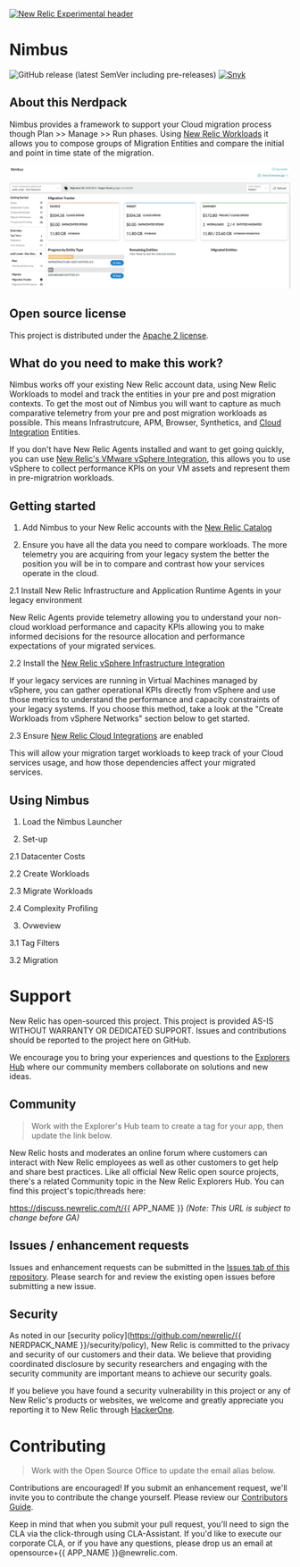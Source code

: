 [![New Relic Experimental header](https://github.com/newrelic/opensource-website/raw/master/src/images/categories/Experimental.png)](https://opensource.newrelic.com/oss-category/#new-relic-experimental)

# Nimbus

![GitHub release (latest SemVer including pre-releases)](https://img.shields.io/github/v/release/newrelic/nr1-nimbus?include_prereleases&sort=semver) [![Snyk](https://snyk.io/test/github/newrelic/nr1-nimbus/badge.svg)](https://snyk.io/test/github/newrelic/nr1-nimbus)

## About this Nerdpack

Nimbus provides a framework to support your Cloud migration process though Plan >> Manage >> Run phases. Using [New Relic Workloads](https://docs.newrelic.com/docs/new-relic-one/use-new-relic-one/workloads/workloads-isolate-resolve-incidents-faster) it allows you to compose groups of Migration Entities and compare the initial and point in time state of the migration. 

![Screenshot #1](docs/images/demo-nimbus-migration-tracker.png)

## Open source license

This project is distributed under the [Apache 2 license](LICENSE).

## What do you need to make this work?

Nimbus works off your existing New Relic account data, using New Relic Workloads to model and track the entities in your pre and post migration contexts. To get the most out of Nimbus you will want to capture as much comparative telemetry from your pre and post migration workloads as possible. This means Infrastrutcure, APM, Browser, Synthetics, and [Cloud Integration](https://docs.newrelic.com/docs/integrations/infrastructure-integrations/cloud-integrations) Entities. 

If you don't have New Relic Agents installed and want to get going quickly, you can use [New Relic's VMware vSphere Integration](https://docs.newrelic.com/docs/integrations/host-integrations/host-integrations-list/vmware-vsphere-monitoring-integration), this allows you to use vSphere to collect performance KPIs on your VM assets and represent them in pre-migratrion workloads.   


## Getting started

1. Add Nimbus to your New Relic accounts with the [New Relic Catalog](http://newrelic.com)

2. Ensure you have all the data you need to compare workloads. The more telemetry you are acquiring from your legacy system the better the position you will be in to compare and contrast how your services operate in the cloud. 

2.1 Install New Relic Infrastructure and Application Runtime Agents in your legacy environment

New Relic Agents provide telemetry allowing you to understand your non-cloud workload performance and capacity KPIs allowing you to make informed decisions for the resource allocation and performance expectations of your migrated services.   

2.2 Install the [New Relic vSphere Infrastructure Integration](https://docs.newrelic.com/docs/integrations/host-integrations/host-integrations-list/vmware-vsphere-monitoring-integration)  

If your legacy services are running in Virtual Machines managed by vSphere, you can gather operational KPIs directly from vSphere and use those metrics to understand the performance and capacity constraints of your legacy systems. If you choose this method, take a look at the "Create Workloads from vSphere Networks" section below to get started.  

2.3 Ensure [New Relic Cloud Integrations](https://docs.newrelic.com/docs/integrations/infrastructure-integrations/cloud-integrations) are enabled

This will allow your migration target workloads to keep track of your Cloud services usage, and how those dependencies affect your migrated services.  


## Using Nimbus

1. Load the Nimbus Launcher

2. Set-up

2.1 Datacenter Costs

2.2 Create Workloads

2.3 Migrate Workloads

2.4 Complexity Profiling

3. Ovweview

3.1 Tag Filters

3.2 Migration


# Support

New Relic has open-sourced this project. This project is provided AS-IS WITHOUT WARRANTY OR DEDICATED SUPPORT. Issues and contributions should be reported to the project here on GitHub.

We encourage you to bring your experiences and questions to the [Explorers Hub](https://discuss.newrelic.com) where our community members collaborate on solutions and new ideas.

## Community

> Work with the Explorer's Hub team to create a tag for your app, then update the link below.

New Relic hosts and moderates an online forum where customers can interact with New Relic employees as well as other customers to get help and share best practices. Like all official New Relic open source projects, there's a related Community topic in the New Relic Explorers Hub. You can find this project's topic/threads here:

https://discuss.newrelic.com/t/{{ APP_NAME }}
*(Note: This URL is subject to change before GA)*

## Issues / enhancement requests

Issues and enhancement requests can be submitted in the [Issues tab of this repository](../../issues). Please search for and review the existing open issues before submitting a new issue.

## Security

As noted in our [security policy](https://github.com/newrelic/{{ NERDPACK_NAME }}/security/policy), New Relic is committed to the privacy and security of our customers and their data. We believe that providing coordinated disclosure by security researchers and engaging with the security community are important means to achieve our security goals.

If you believe you have found a security vulnerability in this project or any of New Relic's products or websites, we welcome and greatly appreciate you reporting it to New Relic through [HackerOne](https://hackerone.com/newrelic).

# Contributing

> Work with the Open Source Office to update the email alias below.

Contributions are encouraged! If you submit an enhancement request, we'll invite you to contribute the change yourself. Please review our [Contributors Guide](CONTRIBUTING.md).

Keep in mind that when you submit your pull request, you'll need to sign the CLA via the click-through using CLA-Assistant. If you'd like to execute our corporate CLA, or if you have any questions, please drop us an email at opensource+{{ APP_NAME }}@newrelic.com.

